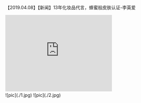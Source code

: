 【2019.04.08】【新闻】13年化妆品代言，蜂蜜般皮肤认证-李英爱           
<div class="embed-container">
  <iframe
      src="https://video.h5.weibo.cn/1034:4359661735067020/4359662646217664"
      width="335"
      height="240"
      frameborder="0"
      allowfullscreen="">          
  </iframe>                                    
</div>                                               
![pic](./1.jpg)          
![pic](./2.jpg)          
 

